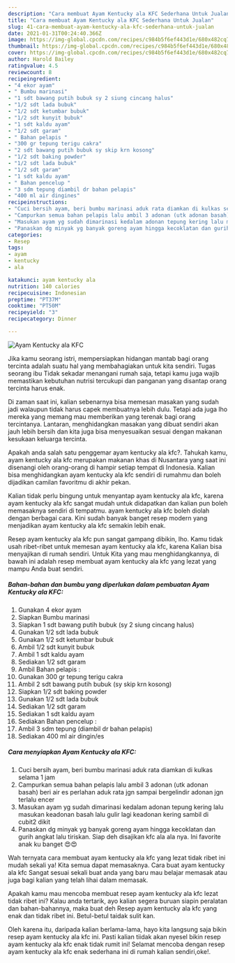 ```yaml
---
description: "Cara membuat Ayam Kentucky ala KFC Sederhana Untuk Jualan"
title: "Cara membuat Ayam Kentucky ala KFC Sederhana Untuk Jualan"
slug: 41-cara-membuat-ayam-kentucky-ala-kfc-sederhana-untuk-jualan
date: 2021-01-31T00:24:40.366Z
image: https://img-global.cpcdn.com/recipes/c984b5f6ef443d1e/680x482cq70/ayam-kentucky-ala-kfc-foto-resep-utama.jpg
thumbnail: https://img-global.cpcdn.com/recipes/c984b5f6ef443d1e/680x482cq70/ayam-kentucky-ala-kfc-foto-resep-utama.jpg
cover: https://img-global.cpcdn.com/recipes/c984b5f6ef443d1e/680x482cq70/ayam-kentucky-ala-kfc-foto-resep-utama.jpg
author: Harold Bailey
ratingvalue: 4.5
reviewcount: 8
recipeingredient:
- "4 ekor ayam"
- " Bumbu marinasi"
- "1 sdt bawang putih bubuk sy 2 siung cincang halus"
- "1/2 sdt lada bubuk"
- "1/2 sdt ketumbar bubuk"
- "1/2 sdt kunyit bubuk"
- "1 sdt kaldu ayam"
- "1/2 sdt garam"
- " Bahan pelapis "
- "300 gr tepung terigu cakra"
- "2 sdt bawang putih bubuk sy skip krn kosong"
- "1/2 sdt baking powder"
- "1/2 sdt lada bubuk"
- "1/2 sdt garam"
- "1 sdt kaldu ayam"
- " Bahan pencelup "
- "3 sdm tepung diambil dr bahan pelapis"
- "400 ml air dingines"
recipeinstructions:
- "Cuci bersih ayam, beri bumbu marinasi aduk rata diamkan di kulkas selama 1 jam"
- "Campurkan semua bahan pelapis lalu ambil 3 adonan (utk adonan basah) beri air es perlahan aduk rata jgn sampai bergelindir adonan jgn terlalu encer"
- "Masukan ayam yg sudah dimarinasi kedalam adonan tepung kering lalu masukan keadonan basah lalu gulir lagi keadonan kering sambil di cubit2 dikit"
- "Panaskan dg minyak yg banyak goreng ayam hingga kecoklatan dan gurih angkat lalu tiriskan. Siap deh disajikan kfc ala ala nya. Ini favorite anak ku banget 😍😍"
categories:
- Resep
tags:
- ayam
- kentucky
- ala

katakunci: ayam kentucky ala 
nutrition: 140 calories
recipecuisine: Indonesian
preptime: "PT37M"
cooktime: "PT50M"
recipeyield: "3"
recipecategory: Dinner

---
```



![Ayam Kentucky ala KFC](https://img-global.cpcdn.com/recipes/c984b5f6ef443d1e/680x482cq70/ayam-kentucky-ala-kfc-foto-resep-utama.jpg)

Jika kamu seorang istri, mempersiapkan hidangan mantab bagi orang tercinta adalah suatu hal yang membahagiakan untuk kita sendiri. Tugas seorang ibu Tidak sekadar menangani rumah saja, tetapi kamu juga wajib memastikan kebutuhan nutrisi tercukupi dan panganan yang disantap orang tercinta harus enak.

Di zaman  saat ini, kalian sebenarnya bisa memesan masakan yang sudah jadi walaupun tidak harus capek membuatnya lebih dulu. Tetapi ada juga lho mereka yang memang mau memberikan yang terenak bagi orang tercintanya. Lantaran, menghidangkan masakan yang dibuat sendiri akan jauh lebih bersih dan kita juga bisa menyesuaikan sesuai dengan makanan kesukaan keluarga tercinta. 



Apakah anda salah satu penggemar ayam kentucky ala kfc?. Tahukah kamu, ayam kentucky ala kfc merupakan makanan khas di Nusantara yang saat ini disenangi oleh orang-orang di hampir setiap tempat di Indonesia. Kalian bisa menghidangkan ayam kentucky ala kfc sendiri di rumahmu dan boleh dijadikan camilan favoritmu di akhir pekan.

Kalian tidak perlu bingung untuk menyantap ayam kentucky ala kfc, karena ayam kentucky ala kfc sangat mudah untuk didapatkan dan kalian pun boleh memasaknya sendiri di tempatmu. ayam kentucky ala kfc boleh diolah dengan berbagai cara. Kini sudah banyak banget resep modern yang menjadikan ayam kentucky ala kfc semakin lebih enak.

Resep ayam kentucky ala kfc pun sangat gampang dibikin, lho. Kamu tidak usah ribet-ribet untuk memesan ayam kentucky ala kfc, karena Kalian bisa menyajikan di rumah sendiri. Untuk Kita yang mau menghidangkannya, di bawah ini adalah resep membuat ayam kentucky ala kfc yang lezat yang mampu Anda buat sendiri.

<!--inarticleads1-->

##### Bahan-bahan dan bumbu yang diperlukan dalam pembuatan Ayam Kentucky ala KFC:

1. Gunakan 4 ekor ayam
1. Siapkan  Bumbu marinasi
1. Siapkan 1 sdt bawang putih bubuk (sy 2 siung cincang halus)
1. Gunakan 1/2 sdt lada bubuk
1. Gunakan 1/2 sdt ketumbar bubuk
1. Ambil 1/2 sdt kunyit bubuk
1. Ambil 1 sdt kaldu ayam
1. Sediakan 1/2 sdt garam
1. Ambil  Bahan pelapis :
1. Gunakan 300 gr tepung terigu cakra
1. Ambil 2 sdt bawang putih bubuk (sy skip krn kosong)
1. Siapkan 1/2 sdt baking powder
1. Gunakan 1/2 sdt lada bubuk
1. Sediakan 1/2 sdt garam
1. Sediakan 1 sdt kaldu ayam
1. Sediakan  Bahan pencelup :
1. Ambil 3 sdm tepung (diambil dr bahan pelapis)
1. Sediakan 400 ml air dingin/es




<!--inarticleads2-->

##### Cara menyiapkan Ayam Kentucky ala KFC:

1. Cuci bersih ayam, beri bumbu marinasi aduk rata diamkan di kulkas selama 1 jam
1. Campurkan semua bahan pelapis lalu ambil 3 adonan (utk adonan basah) beri air es perlahan aduk rata jgn sampai bergelindir adonan jgn terlalu encer
1. Masukan ayam yg sudah dimarinasi kedalam adonan tepung kering lalu masukan keadonan basah lalu gulir lagi keadonan kering sambil di cubit2 dikit
1. Panaskan dg minyak yg banyak goreng ayam hingga kecoklatan dan gurih angkat lalu tiriskan. Siap deh disajikan kfc ala ala nya. Ini favorite anak ku banget 😍😍




Wah ternyata cara membuat ayam kentucky ala kfc yang lezat tidak ribet ini mudah sekali ya! Kita semua dapat memasaknya. Cara buat ayam kentucky ala kfc Sangat sesuai sekali buat anda yang baru mau belajar memasak atau juga bagi kalian yang telah lihai dalam memasak.

Apakah kamu mau mencoba membuat resep ayam kentucky ala kfc lezat tidak ribet ini? Kalau anda tertarik, ayo kalian segera buruan siapin peralatan dan bahan-bahannya, maka buat deh Resep ayam kentucky ala kfc yang enak dan tidak ribet ini. Betul-betul taidak sulit kan. 

Oleh karena itu, daripada kalian berlama-lama, hayo kita langsung saja bikin resep ayam kentucky ala kfc ini. Pasti kalian tiidak akan nyesel bikin resep ayam kentucky ala kfc enak tidak rumit ini! Selamat mencoba dengan resep ayam kentucky ala kfc enak sederhana ini di rumah kalian sendiri,oke!.

